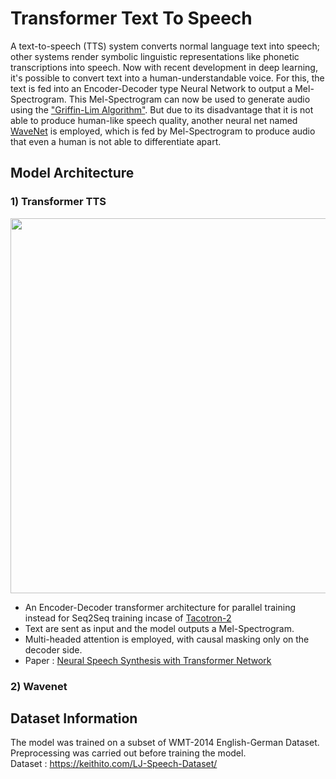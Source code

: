 # Transformer Text To Speech

A text-to-speech (TTS) system converts normal language text into speech; other systems render symbolic linguistic representations like phonetic transcriptions into speech. Now with recent development in deep learning, it's possible to convert text into a human-understandable voice. For this, the text is fed into an Encoder-Decoder type Neural Network to output a Mel-Spectrogram. This Mel-Spectrogram can now be used to generate audio using the ["Griffin-Lim Algorithm"](https://paperswithcode.com/method/griffin-lim-algorithm). But due to its disadvantage that it is not able to produce human-like speech quality, another neural net named [WaveNet](https://deepmind.com/blog/article/wavenet-generative-model-raw-audio) is employed, which is fed by Mel-Spectrogram to produce audio that even a human is not able to differentiate apart.

## Model Architecture

### 1) Transformer TTS
<!-- <p align="center"> -->
  <img src="https://github.com/ShivamRajSharma/Transformer-Text-To-Speech/blob/main/Transformer_tts_model/model.png" height="600"/>
</p>

* An Encoder-Decoder transformer architecture for parallel training instead for Seq2Seq training incase of [Tacotron-2](https://github.com/NVIDIA/tacotron2)
* Text are sent as input and the model outputs a Mel-Spectrogram.
* Multi-headed attention is employed, with causal masking only on the decoder side.
* Paper : [Neural Speech Synthesis with Transformer Network](https://arxiv.org/abs/1809.08895)

### 2) Wavenet


## Dataset Information
The model was trained on a subset of WMT-2014 English-German Dataset. Preprocessing was carried out before training the model.</br>
Dataset : https://keithito.com/LJ-Speech-Dataset/
